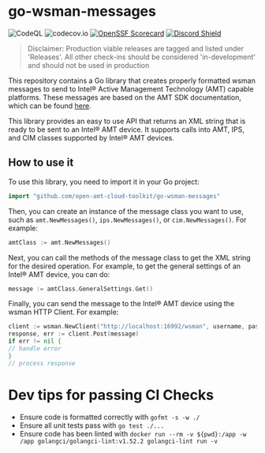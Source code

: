 # go-wsman-messages

![CodeQL](https://github.com/open-amt-cloud-toolkit/go-wsman-messages/actions/workflows/codeql-analysis.yml/badge.svg?branch=main&event=push) 
![codecov.io](https://codecov.io/github/open-amt-cloud-toolkit/go-wsman-messages/coverage.svg?branch=main) 
[![OpenSSF Scorecard](https://api.securityscorecards.dev/projects/github.com/open-amt-cloud-toolkit/go-wsman-messages/badge)](https://api.securityscorecards.dev/projects/github.com/open-amt-cloud-toolkit/go-wsman-messages) 
[![Discord Shield](https://discordapp.com/api/guilds/1063200098680582154/widget.png?style=shield)](https://discord.gg/yrcMp2kDWh)

> Disclaimer: Production viable releases are tagged and listed under 'Releases'.  All other check-ins should be considered 'in-development' and should not be used in production

This repository contains a Go library that creates properly formatted wsman messages to send to Intel® Active Management Technology (AMT) capable platforms. These messages are based on the AMT SDK documentation, which can be found [here](https://software.intel.com/content/www/us/en/develop/articles/intel-active-management-technology-software-development-kit-sdk.html).

This library provides an easy to use API that returns an XML string that is ready to be sent to an Intel® AMT device. It supports calls into AMT, IPS, and CIM classes supported by Intel® AMT devices.

## How to use it

To use this library, you need to import it in your Go project:
``` go
import "github.com/open-amt-cloud-toolkit/go-wsman-messages"
```

Then, you can create an instance of the message class you want to use, such as `amt.NewMessages()`, `ips.NewMessages()`, or `cim.NewMessages()`. For example:

```go
amtClass := amt.NewMessages()
```

Next, you can call the methods of the message class to get the XML string for the desired operation. For example, to get the general settings of an Intel® AMT device, you can do:

```go
message := amtClass.GeneralSettings.Get()
```

Finally, you can send the message to the Intel® AMT device using the wsman HTTP Client. For example:

```go
client := wsman.NewClient("http://localhost:16992/wsman", username, password, true)
response, err := client.Post(message) 
if err != nil {
// handle error
}
// process response
```


# Dev tips for passing CI Checks

- Ensure code is formatted correctly with `gofmt -s -w ./` 
- Ensure all unit tests pass with `go test ./...`
- Ensure code has been linted with `docker run --rm -v ${pwd}:/app -w /app golangci/golangci-lint:v1.52.2 golangci-lint run -v`